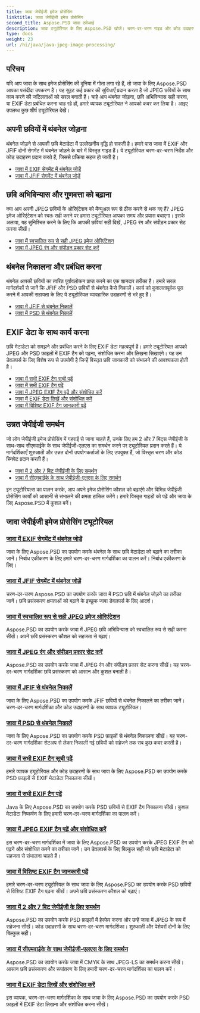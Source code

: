 ```yaml
---
title: जावा जेपीईजी इमेज प्रोसेसिंग
linktitle: जावा जेपीईजी इमेज प्रोसेसिंग
second_title: Aspose.PSD जावा एपीआई
description: जावा ट्यूटोरियल के लिए Aspose.PSD खोजें। चरण-दर-चरण गाइड और कोड उदाहरणों के साथ EXIF, JFIF, JPEG प्रोसेसिंग और बहुत कुछ को संभालना सीखें।
type: docs
weight: 23
url: /hi/java/java-jpeg-image-processing/
---
```


## परिचय

यदि आप जावा के साथ इमेज प्रोसेसिंग की दुनिया में गोता लगा रहे हैं, तो जावा के लिए Aspose.PSD आपका पसंदीदा उपकरण है। यह सुइट कई प्रकार की सुविधाएँ प्रदान करता है जो JPEG छवियों के साथ काम करने की जटिलताओं को सरल बनाती हैं। चाहे आप थंबनेल जोड़ना, छवि अभिविन्यास सही करना, या EXIF डेटा प्रबंधित करना चाह रहे हों, हमारे व्यापक ट्यूटोरियल ने आपको कवर कर लिया है। आइए उपलब्ध कुछ शीर्ष ट्यूटोरियल देखें।

## अपनी छवियों में थंबनेल जोड़ना

थंबनेल जोड़ने से आपकी छवि मेटाडेटा में उल्लेखनीय वृद्धि हो सकती है। हमारे पास जावा में EXIF और JFIF दोनों सेगमेंट में थंबनेल जोड़ने के बारे में विस्तृत गाइड हैं। ये ट्यूटोरियल चरण-दर-चरण निर्देश और कोड उदाहरण प्रदान करते हैं, जिससे प्रक्रिया सहज हो जाती है।

- [जावा में EXIF सेगमेंट में थंबनेल जोड़ें](./add-thumbnail-to-exif-segment-java/)
- [जावा में JFIF सेगमेंट में थंबनेल जोड़ें](./add-thumbnail-to-jfif-segment-java/)

## छवि अभिविन्यास और गुणवत्ता को बढ़ाना

क्या आप अपनी JPEG छवियों के ओरिएंटेशन को मैन्युअल रूप से ठीक करने से थक गए हैं? JPEG इमेज ओरिएंटेशन को स्वतः सही करने पर हमारा ट्यूटोरियल आपका समय और प्रयास बचाएगा। इसके अलावा, यह सुनिश्चित करने के लिए कि आपकी छवियां सही दिखें, JPEG रंग और संपीड़न प्रकार सेट करना सीखें।

- [जावा में स्वचालित रूप से सही JPEG इमेज ओरिएंटेशन](./auto-correct-jpeg-image-orientation-java/)
- [जावा में JPEG रंग और संपीड़न प्रकार सेट करें](./set-jpeg-color-compression-type-java/)

## थंबनेल निकालना और प्रबंधित करना

थंबनेल आपकी छवियों का त्वरित पूर्वावलोकन प्राप्त करने का एक शानदार तरीका है। हमारे सरल मार्गदर्शकों से जानें कि JFIF और PSD छवियों से थंबनेल कैसे निकालें। कार्य को कुशलतापूर्वक पूरा करने में आपकी सहायता के लिए ये ट्यूटोरियल व्यावहारिक उदाहरणों से भरे हुए हैं।

- [जावा में JFIF से थंबनेल निकालें](./extract-thumbnail-from-jfif-java/)
- [जावा में PSD से थंबनेल निकालें](./extract-thumbnail-from-psd-java/)

## EXIF डेटा के साथ कार्य करना

छवि मेटाडेटा को समझने और प्रबंधित करने के लिए EXIF डेटा महत्वपूर्ण है। हमारे ट्यूटोरियल आपको JPEG और PSD फ़ाइलों में EXIF टैग को पढ़ना, संशोधित करना और लिखना सिखाएंगे। यह उन डेवलपर्स के लिए विशेष रूप से उपयोगी है जिन्हें विस्तृत छवि जानकारी को संभालने की आवश्यकता होती है।

- [जावा में सभी EXIF टैग सूची पढ़ें](./read-all-exif-tag-list-java/)
- [जावा में सभी EXIF टैग पढ़ें](./read-all-exif-tags-java/)
- [जावा में JPEG EXIF टैग पढ़ें और संशोधित करें](./read-modify-jpeg-exif-tags-java/)
- [जावा में EXIF डेटा लिखें और संशोधित करें](./write-modify-exif-data-java/)
- [जावा में विशिष्ट EXIF टैग जानकारी पढ़ें](./read-specific-exif-tags-info-java/)

## उन्नत जेपीईजी समर्थन

जो लोग जेपीईजी इमेज प्रोसेसिंग में गहराई से जाना चाहते हैं, उनके लिए हम 2 और 7 बिट्स जेपीईजी के साथ-साथ सीएमवाईके के साथ जेपीईजी-एलएस का समर्थन करने पर ट्यूटोरियल प्रदान करते हैं। ये मार्गदर्शिकाएँ शुरुआती और उन्नत दोनों उपयोगकर्ताओं के लिए उपयुक्त हैं, जो विस्तृत चरण और कोड स्निपेट प्रदान करती हैं।

- [जावा में 2 और 7 बिट जेपीईजी के लिए समर्थन](./support-2-7-bits-jpeg-java/)
- [जावा में सीएमवाईके के साथ जेपीईजी-एलएस के लिए समर्थन](./support-jpeg-ls-cmyk-java/)

इन ट्यूटोरियल्स का पालन करके, आप अपने इमेज प्रोसेसिंग कौशल को बढ़ाएंगे और विभिन्न जेपीईजी प्रोसेसिंग कार्यों को आसानी से संभालने की क्षमता हासिल करेंगे। हमारे विस्तृत गाइडों को पढ़ें और जावा के लिए Aspose.PSD में कुशल बनें।
## जावा जेपीईजी इमेज प्रोसेसिंग ट्यूटोरियल
### [जावा में EXIF सेगमेंट में थंबनेल जोड़ें](./add-thumbnail-to-exif-segment-java/)
जावा के लिए Aspose.PSD का उपयोग करके थंबनेल के साथ छवि मेटाडेटा को बढ़ाने का तरीका जानें। निर्बाध एकीकरण के लिए हमारे चरण-दर-चरण मार्गदर्शिका का पालन करें। निर्बाध एकीकरण के लिए।
### [जावा में JFIF सेगमेंट में थंबनेल जोड़ें](./add-thumbnail-to-jfif-segment-java/)
चरण-दर-चरण Aspose.PSD का उपयोग करके जावा में PSD छवि में थंबनेल जोड़ने का तरीका जानें। छवि प्रसंस्करण क्षमताओं को बढ़ाने के इच्छुक जावा डेवलपर्स के लिए आदर्श।
### [जावा में स्वचालित रूप से सही JPEG इमेज ओरिएंटेशन](./auto-correct-jpeg-image-orientation-java/)
Aspose.PSD का उपयोग करके जावा में JPEG छवि अभिविन्यास को स्वचालित रूप से सही करना सीखें। अपने छवि प्रसंस्करण कौशल को सहजता से बढ़ाएं।
### [जावा में JPEG रंग और संपीड़न प्रकार सेट करें](./set-jpeg-color-compression-type-java/)
Aspose.PSD का उपयोग करके जावा में JPEG रंग और संपीड़न प्रकार सेट करना सीखें। यह चरण-दर-चरण मार्गदर्शिका छवि प्रसंस्करण को आसान और कुशल बनाती है।
### [जावा में JFIF से थंबनेल निकालें](./extract-thumbnail-from-jfif-java/)
जावा के लिए Aspose.PSD का उपयोग करके JFIF छवियों से थंबनेल निकालने का तरीका जानें। चरण-दर-चरण मार्गदर्शिका और कोड उदाहरणों के साथ व्यापक ट्यूटोरियल।
### [जावा में PSD से थंबनेल निकालें](./extract-thumbnail-from-psd-java/)
जावा के लिए Aspose.PSD का उपयोग करके PSD फ़ाइलों से थंबनेल निकालना सीखें। यह चरण-दर-चरण मार्गदर्शिका सेटअप से लेकर निकाली गई छवियों को सहेजने तक सब कुछ कवर करती है।
### [जावा में सभी EXIF टैग सूची पढ़ें](./read-all-exif-tag-list-java/)
हमारे व्यापक ट्यूटोरियल और कोड उदाहरणों के साथ जावा के लिए Aspose.PSD का उपयोग करके PSD फ़ाइलों से EXIF मेटाडेटा निकालना सीखें।
### [जावा में सभी EXIF टैग पढ़ें](./read-all-exif-tags-java/)
Java के लिए Aspose.PSD का उपयोग करके PSD छवियों से EXIF टैग निकालना सीखें। कुशल मेटाडेटा निष्कर्षण के लिए हमारी चरण-दर-चरण मार्गदर्शिका का पालन करें।
### [जावा में JPEG EXIF टैग पढ़ें और संशोधित करें](./read-modify-jpeg-exif-tags-java/)
इस चरण-दर-चरण मार्गदर्शिका में जावा के लिए Aspose.PSD का उपयोग करके JPEG EXIF टैग को पढ़ने और संशोधित करने का तरीका जानें। उन डेवलपर्स के लिए बिल्कुल सही जो छवि मेटाडेटा को सहजता से संभालना चाहते हैं।
### [जावा में विशिष्ट EXIF टैग जानकारी पढ़ें](./read-specific-exif-tags-info-java/)
हमारे चरण-दर-चरण ट्यूटोरियल के साथ जावा के लिए Aspose.PSD का उपयोग करके PSD छवियों से विशिष्ट EXIF टैग पढ़ना सीखें। अपने छवि प्रसंस्करण कौशल को बढ़ाएं।
### [जावा में 2 और 7 बिट जेपीईजी के लिए समर्थन](./support-2-7-bits-jpeg-java/)
Aspose.PSD का उपयोग करके PSD फ़ाइलों में हेरफेर करना और उन्हें जावा में JPEG के रूप में सहेजना सीखें। कोड उदाहरणों के साथ चरण-दर-चरण मार्गदर्शिका। शुरुआती और पेशेवरों दोनों के लिए बिल्कुल सही।
### [जावा में सीएमवाईके के साथ जेपीईजी-एलएस के लिए समर्थन](./support-jpeg-ls-cmyk-java/)
Aspose.PSD का उपयोग करके जावा में CMYK के साथ JPEG-LS का समर्थन करना सीखें। आसान छवि प्रसंस्करण और रूपांतरण के लिए हमारी चरण-दर-चरण मार्गदर्शिका का पालन करें।
### [जावा में EXIF डेटा लिखें और संशोधित करें](./write-modify-exif-data-java/)
इस व्यापक, चरण-दर-चरण मार्गदर्शिका के साथ जावा के लिए Aspose.PSD का उपयोग करके PSD फ़ाइलों में EXIF डेटा लिखना और संशोधित करना सीखें।